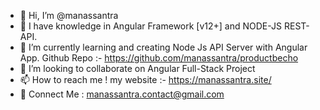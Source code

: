 - 👋 Hi, I’m @manassantra
- 👀 I have knowledge in Angular Framework [v12+] and NODE-JS REST-API.
- 🌱 I’m currently learning and creating Node Js API Server with Angular App. Github Repo :- https://github.com/manassantra/productbecho
- 💞️ I’m looking to collaborate on Angular Full-Stack Project
- 📫 How to reach me ! my website :- https://manassantra.site/
- 📧 Connect Me : manassantra.contact@gmail.com

<!---
manassantra/manassantra is a ✨ special ✨ repository because its `README.md` (this file) appears on your GitHub profile.
You can click the Preview link to take a look at your changes.
--->

